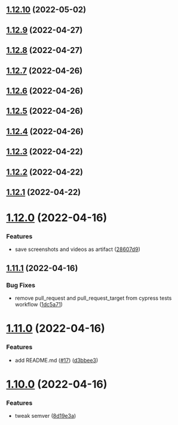 ## [1.12.10](https://github.com/Dream-Work/cypress-typescript-eslint-prettier-template/compare/1.12.9...1.12.10) (2022-05-02)

## [1.12.9](https://github.com/Dream-Work/cypress-typescript-eslint-prettier-template/compare/1.12.8...1.12.9) (2022-04-27)

## [1.12.8](https://github.com/Dream-Work/cypress-typescript-eslint-prettier-template/compare/1.12.7...1.12.8) (2022-04-27)

## [1.12.7](https://github.com/Dream-Work/cypress-typescript-eslint-prettier-template/compare/1.12.6...1.12.7) (2022-04-26)

## [1.12.6](https://github.com/Dream-Work/cypress-typescript-eslint-prettier-template/compare/1.12.5...1.12.6) (2022-04-26)

## [1.12.5](https://github.com/Dream-Work/cypress-typescript-eslint-prettier-template/compare/1.12.4...1.12.5) (2022-04-26)

## [1.12.4](https://github.com/Dream-Work/cypress-typescript-eslint-prettier-template/compare/1.12.3...1.12.4) (2022-04-26)

## [1.12.3](https://github.com/Dream-Work/cypress-typescript-eslint-prettier-template/compare/1.12.2...1.12.3) (2022-04-22)

## [1.12.2](https://github.com/Dream-Work/cypress-typescript-eslint-prettier-template/compare/1.12.1...1.12.2) (2022-04-22)

## [1.12.1](https://github.com/Dream-Work/cypress-typescript-eslint-prettier-template/compare/1.12.0...1.12.1) (2022-04-22)

# [1.12.0](https://github.com/Dream-Work/cypress-typescript-eslint-prettier-template/compare/1.11.1...1.12.0) (2022-04-16)


### Features

* save screenshots and videos as artifact ([28607d9](https://github.com/Dream-Work/cypress-typescript-eslint-prettier-template/commit/28607d97ffdc0f7bc894e8096d7ac71a4651edf7))

## [1.11.1](https://github.com/Dream-Work/cypress-typescript-eslint-prettier-template/compare/1.11.0...1.11.1) (2022-04-16)


### Bug Fixes

* remove pull_request and pull_request_target from cypress tests workflow ([1dc5a71](https://github.com/Dream-Work/cypress-typescript-eslint-prettier-template/commit/1dc5a714ba2690be22c66f5a68f94e092c40c21c))

# [1.11.0](https://github.com/Dream-Work/cypress-typescript-eslint-prettier-template/compare/1.10.0...1.11.0) (2022-04-16)


### Features

* add README.md ([#17](https://github.com/Dream-Work/cypress-typescript-eslint-prettier-template/issues/17)) ([d3bbee3](https://github.com/Dream-Work/cypress-typescript-eslint-prettier-template/commit/d3bbee304aae692d95b94a71a6460fc07283c8b5))

# [1.10.0](https://github.com/Dream-Work/cypress-typescript-eslint-prettier-template/compare/1.9.0...1.10.0) (2022-04-16)


### Features

* tweak semver ([8d19e3a](https://github.com/Dream-Work/cypress-typescript-eslint-prettier-template/commit/8d19e3ab911f2ff68b77737b351b75dad82a669b))

